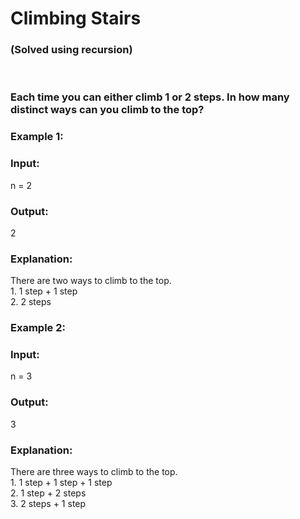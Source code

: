 <h1>Climbing Stairs</h1> <h3>(Solved using recursion)</h3><br>

<h3>Each time you can either climb 1 or 2 steps. In how many distinct ways can you climb to the top?</h3>

 

<h3>Example 1:</h3>

<h3>Input:</h3> n = 2
<h3>Output:</h3> 2
<h3>Explanation:</h3> There are two ways to climb to the top.<br>
1. 1 step + 1 step<br>
2. 2 steps<br>
<h3>Example 2:</h3>

<h3>Input:</h3> n = 3
<h3>Output:</h3> 3
<h3>Explanation:</h3> There are three ways to climb to the top.<br>
1. 1 step + 1 step + 1 step<br>
2. 1 step + 2 steps<br>
3. 2 steps + 1 step<br>
 
